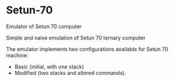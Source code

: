 # Setun-70
Emulator of Setun 70 computer

Simple and naive emulation of Setun 70 ternary computer

The emulator implements two configurations available for Setun 70 machine:
- Basic (initial, with one stack)
- Modified (two stacks and altered commands).
